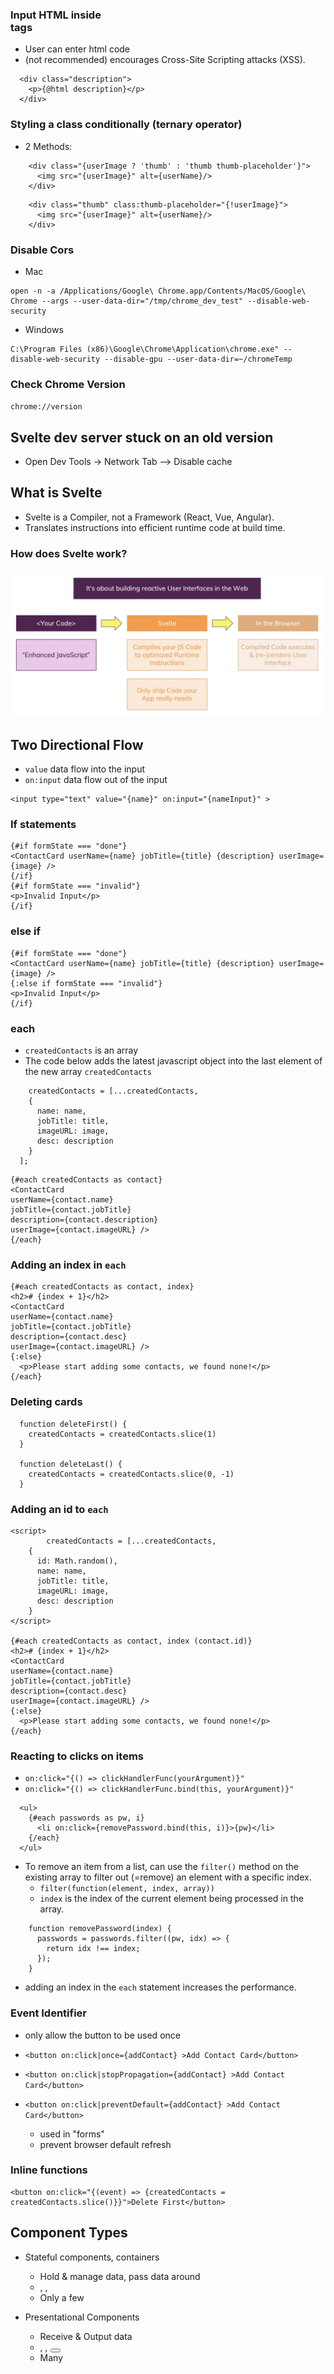 ### Input HTML inside <div></div> tags

- User can enter html code
- (not recommended) encourages Cross-Site Scripting attacks (XSS).

```
  <div class="description">
    <p>{@html description}</p>
  </div>
```

### Styling a class conditionally (ternary operator)

- 2 Methods:

```
    <div class="{userImage ? 'thumb' : 'thumb thumb-placeholder'}">
      <img src="{userImage}" alt={userName}/>
    </div>
```

```
    <div class="thumb" class:thumb-placeholder="{!userImage}">
      <img src="{userImage}" alt={userName}/>
    </div>
```

### Disable Cors

- Mac

```
open -n -a /Applications/Google\ Chrome.app/Contents/MacOS/Google\ Chrome --args --user-data-dir="/tmp/chrome_dev_test" --disable-web-security
```

- Windows

```
C:\Program Files (x86)\Google\Chrome\Application\chrome.exe" --disable-web-security --disable-gpu --user-data-dir=~/chromeTemp
```

### Check Chrome Version

`chrome://version`

## Svelte dev server stuck on an old version

- Open Dev Tools -> Network Tab --> Disable cache

## What is Svelte

- Svelte is a Compiler, not a Framework (React, Vue, Angular).
- Translates instructions into efficient runtime code at build time.

### How does Svelte work?

<img src="./pics/how-does-svelte-work.png" alt="how does svelte work" />

## Two Directional Flow

- `value` data flow into the input
- `on:input` data flow out of the input

```
<input type="text" value="{name}" on:input="{nameInput}" >
```

### If statements

```svelte
{#if formState === "done"}
<ContactCard userName={name} jobTitle={title} {description} userImage={image} />
{/if}
{#if formState === "invalid"}
<p>Invalid Input</p>
{/if}
```

### else if

```svelte
{#if formState === "done"}
<ContactCard userName={name} jobTitle={title} {description} userImage={image} />
{:else if formState === "invalid"}
<p>Invalid Input</p>
{/if}
```

### each

- `createdContacts` is an array
- The code below adds the latest javascript object into the last element of the new array `createdContacts`

```svelte
    createdContacts = [...createdContacts,
    {
      name: name,
      jobTitle: title,
      imageURL: image,
      desc: description
    }
  ];
```

```svelte
{#each createdContacts as contact}
<ContactCard
userName={contact.name}
jobTitle={contact.jobTitle}
description={contact.description}
userImage={contact.imageURL} />
{/each}
```

### Adding an index in `each`

```svelte
{#each createdContacts as contact, index}
<h2># {index + 1}</h2>
<ContactCard
userName={contact.name}
jobTitle={contact.jobTitle}
description={contact.desc}
userImage={contact.imageURL} />
{:else}
  <p>Please start adding some contacts, we found none!</p>
{/each}
```

### Deleting cards

```svelte
  function deleteFirst() {
    createdContacts = createdContacts.slice(1)
  }

  function deleteLast() {
    createdContacts = createdContacts.slice(0, -1)
  }
```

### Adding an id to `each`

```svelte
<script>
        createdContacts = [...createdContacts,
    {
      id: Math.random(),
      name: name,
      jobTitle: title,
      imageURL: image,
      desc: description
    }
</script>

{#each createdContacts as contact, index (contact.id)}
<h2># {index + 1}</h2>
<ContactCard
userName={contact.name}
jobTitle={contact.jobTitle}
description={contact.desc}
userImage={contact.imageURL} />
{:else}
  <p>Please start adding some contacts, we found none!</p>
{/each}
```

### Reacting to clicks on items

- `on:click="{() => clickHandlerFunc(yourArgument)}"`
- `on:click="{() => clickHandlerFunc.bind(this, yourArgument)}"`

```svelte
  <ul>
	{#each passwords as pw, i}
	  <li on:click={removePassword.bind(this, i)}>{pw}</li>
	{/each}
  </ul>
```

- To remove an item from a list, can use the `filter()` method on the existing array to filter out (=remove) an element with a specific index.
  - `filter(function(element, index, array))`
  - `index` is the index of the current element being processed in the array.

```svelte
	function removePassword(index) {
	  passwords = passwords.filter((pw, idx) => {
		return idx !== index;
	  });
	}
```

- adding an index in the `each` statement increases the performance.

### Event Identifier

- only allow the button to be used once
- `<button on:click|once={addContact} >Add Contact Card</button>`

- `<button on:click|stopPropagation={addContact} >Add Contact Card</button>`

- `<button on:click|preventDefault={addContact} >Add Contact Card</button>`
  - used in "forms"
  - prevent browser default refresh

### Inline functions

```svelte
<button on:click="{(event) => {createdContacts = createdContacts.slice()}}">Delete First</button>
```

## Component Types

- Stateful components, containers

  - Hold & manage data, pass data around
  - <App>, <Products>, <Checkout>
  - Only a few

- Presentational Components
  - Receive & Output data
  - <Modal>, <Card>, <Button>
  - Many
